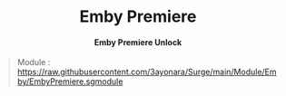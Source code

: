 <h1 align="center">Emby Premiere</h1>
<h4 align="center">Emby Premiere Unlock</h4>

> Module : https://raw.githubusercontent.com/3ayonara/Surge/main/Module/Emby/EmbyPremiere.sgmodule
